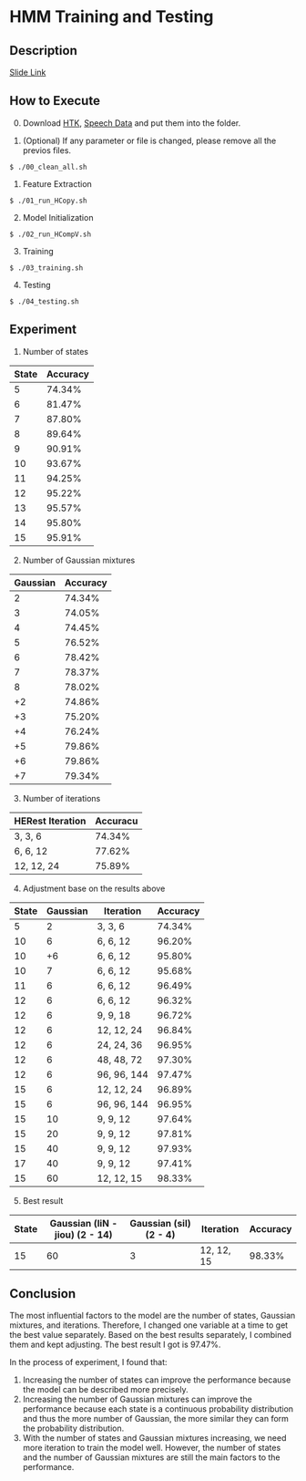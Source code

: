 # HMM Training and Testing

## Description
[Slide Link](https://drive.google.com/open?id=1laxJTNvlab2XJ1s10M9q9uxa4hjItW0O)

## How to Execute

0. Download [HTK](https://drive.google.com/open?id=1SoaoG9jvkSLdc_f_K1PrqEcXLoTHxDfG), [Speech Data](https://drive.google.com/open?id=1Kc1hUXYR_TZ3G--_OwdFwqnBngkDcplI) and put them into the folder. <br>

0.  (Optional) If any parameter or file is changed, please remove all the previos files.
```
$ ./00_clean_all.sh
```

1. Feature Extraction
```
$ ./01_run_HCopy.sh
```

2. Model Initialization
```
$ ./02_run_HCompV.sh
```

3. Training
```
$ ./03_training.sh
```

4. Testing
```
$ ./04_testing.sh
```

## Experiment

1. Number of states

| State | Accuracy |
| ----- | -------- |
| 5     | 74.34%   |
| 6     | 81.47%   |
| 7     | 87.80%   |
| 8     | 89.64%   |
| 9     | 90.91%   |
| 10    | 93.67%   |
| 11    | 94.25%   |
| 12    | 95.22%   |
| 13    | 95.57%   |
| 14    | 95.80%   |
| 15    | 95.91%   |

2. Number of Gaussian mixtures

| Gaussian | Accuracy |
| -------- | -------- |
| 2        | 74.34%   |
| 3        | 74.05%   |
| 4        | 74.45%   |
| 5        | 76.52%   |
| 6        | 78.42%   |
| 7        | 78.37%   |
| 8        | 78.02%   |
| +2       | 74.86%   |
| +3       | 75.20%   |
| +4       | 76.24%   |
| +5       | 79.86%   |
| +6       | 79.86%   |
| +7       | 79.34%   |

3. Number of iterations

| HERest Iteration | Accuracu |
| ---------------- | -------- |
| 3, 3, 6          | 74.34%   |
| 6, 6, 12         | 77.62%   |
| 12, 12, 24       | 75.89%   |

4. Adjustment base on the results above

| State | Gaussian | Iteration   | Accuracy |
| ----- | -------- | ----------- | -------- |
| 5     | 2        | 3, 3, 6     | 74.34%   |
| 10    | 6        | 6, 6, 12    | 96.20%   |
| 10    | +6       | 6, 6, 12    | 95.80%   |
| 10    | 7        | 6, 6, 12    | 95.68%   |
| 11    | 6        | 6, 6, 12    | 96.49%   |
| 12    | 6        | 6, 6, 12    | 96.32%   |
| 12    | 6        | 9, 9, 18    | 96.72%   |
| 12    | 6        | 12, 12, 24  | 96.84%   |
| 12    | 6        | 24, 24, 36  | 96.95%   |
| 12    | 6        | 48, 48, 72  | 97.30%   |
| 12    | 6        | 96, 96, 144 | 97.47%   |
| 15    | 6        | 12, 12, 24  | 96.89%   |
| 15    | 6        | 96, 96, 144 | 96.95%   |
| 15    | 10       | 9, 9, 12    | 97.64%   |
| 15    | 20       | 9, 9, 12    | 97.81%   |
| 15    | 40       | 9, 9, 12    | 97.93%   |
| 17    | 40       | 9, 9, 12    | 97.41%   |
| 15    | 60       | 12, 12, 15  | 98.33%   |

5. Best result

| State | Gaussian (liN - jiou) (2 - 14) | Gaussian (sil) (2 - 4) | Iteration  | Accuracy |
| ----- | ------------------------------ | ---------------------- | ---------- | -------- |
| 15    | 60                             | 3                      | 12, 12, 15 | 98.33%   |

## Conclusion

The most influential factors to the model are the number of states, Gaussian mixtures, and iterations. Therefore, I changed one variable at a time to get the best value separately. Based on the best results separately,  I combined them and kept adjusting. The best result I got is 97.47%. <br>

In the process of experiment, I found that: <br>
1. Increasing the number of states can improve the performance because the model can be described more precisely.
2. Increasing the number of Gaussian mixtures can improve the performance because each state is a continuous probability distribution and thus the more number of Gaussian, the more similar they can form the probability distribution.
3. With the number of states and Gaussian mixtures increasing, we need more iteration to train the model well. However, the number of states and the number of Gaussian mixtures are still the main factors to the performance.
